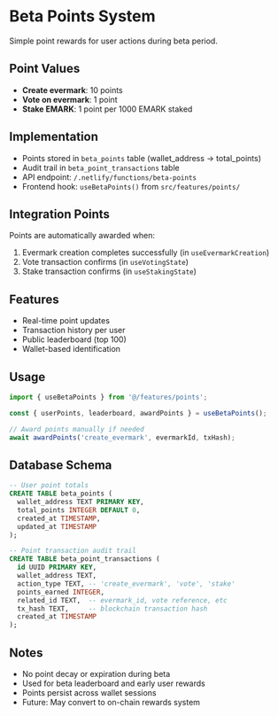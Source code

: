 # Beta Points System

Simple point rewards for user actions during beta period.

## Point Values
- **Create evermark**: 10 points
- **Vote on evermark**: 1 point  
- **Stake EMARK**: 1 point per 1000 EMARK staked

## Implementation
- Points stored in `beta_points` table (wallet_address → total_points)
- Audit trail in `beta_point_transactions` table
- API endpoint: `/.netlify/functions/beta-points`
- Frontend hook: `useBetaPoints()` from `src/features/points/`

## Integration Points
Points are automatically awarded when:
1. Evermark creation completes successfully (in `useEvermarkCreation`)
2. Vote transaction confirms (in `useVotingState`) 
3. Stake transaction confirms (in `useStakingState`)

## Features
- Real-time point updates
- Transaction history per user
- Public leaderboard (top 100)
- Wallet-based identification

## Usage
```typescript
import { useBetaPoints } from '@/features/points';

const { userPoints, leaderboard, awardPoints } = useBetaPoints();

// Award points manually if needed
await awardPoints('create_evermark', evermarkId, txHash);
```

## Database Schema
```sql
-- User point totals
CREATE TABLE beta_points (
  wallet_address TEXT PRIMARY KEY,
  total_points INTEGER DEFAULT 0,
  created_at TIMESTAMP,
  updated_at TIMESTAMP
);

-- Point transaction audit trail  
CREATE TABLE beta_point_transactions (
  id UUID PRIMARY KEY,
  wallet_address TEXT,
  action_type TEXT, -- 'create_evermark', 'vote', 'stake'
  points_earned INTEGER,
  related_id TEXT,  -- evermark_id, vote reference, etc
  tx_hash TEXT,     -- blockchain transaction hash
  created_at TIMESTAMP
);
```

## Notes
- No point decay or expiration during beta
- Used for beta leaderboard and early user rewards
- Points persist across wallet sessions
- Future: May convert to on-chain rewards system